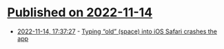 # [Published on 2022-11-14](index.md)

* [2022-11-14, 17:37:27](https://news.ycombinator.com/item?id=33597746) - [Typing “old” (space) into iOS Safari crashes the app](https://twitter.com/matthew_d_green/status/1592209243331268608)
